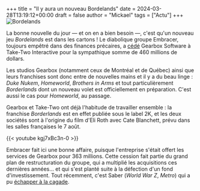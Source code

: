 +++
title = "Il y aura un nouveau Bordelands"
date = 2024-03-28T13:19:12+00:00
draft = false
author = "Mickael"
tags = ["Actu"]
+++ 
![Bordelands](bordelands.jpg "Il y en a au moins un à qui ça fait plaisir.") 

La bonne nouvelle du jour — et on en a bien besoin —, c'est qu'un nouveau jeu *Bordelands* est dans les cartons ! Le diabolique groupe Embracer, toujours empêtré dans des finances précaires, a [cédé](https://embracer.com/releases/embracer-group-divests-gearbox-entertainment-for-a-consideration-of-usd-460-million-to-take-two-interactive-software-inc/) Gearbox Software à Take-Two Interactive pour la sympathique somme de 460 millions de dollars.

Les studios Gearbox (notamment ceux de Montréal et de Québec) ainsi que leurs franchises sont donc entre de nouvelles mains et il y a du beau linge : *Duke Nukem*, *Homeworld*, *Brothers in Arms* et tout particulièrement *Borderlands* dont un nouveau volet est officiellement en préparation. C'est aussi le cas pour *Homeworld*, au passage.

Gearbox et Take-Two ont déjà l'habitude de travailler ensemble :  la franchise *Borderlands* est en effet publiée sous le label 2K, et les deux sociétés sont à l'origine du film d'Eli Roth avec Cate Blanchett, prévu dans les salles françaises le 7 août. 

{{< youtube kgj7xBc3n-0 >}} 

Embracer fait ici une bonne affaire, puisque l'entreprise s'était offert les services de Gearbox pour 363 millions. Cette cession fait partie du grand plan de restructuration du groupe, qui a multiplié les acquisitions ces dernières années… et qui s'est planté suite à la défection d'un fond d'investissement. Tout récemment, c'est Saber (*World War Z*, *Metro*) qui a pu [échapper à la cagade](https://nostick.fr/articles/2024/mars/1403_saberinteractive/).